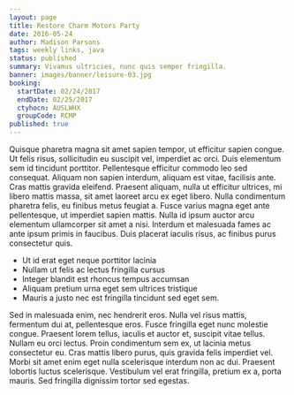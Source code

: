 ```yaml
---
layout: page
title: Restore Charm Motors Party
date: 2016-05-24
author: Madison Parsons
tags: weekly links, java
status: published
summary: Vivamus ultricies, nunc quis semper fringilla.
banner: images/banner/leisure-03.jpg
booking:
  startDate: 02/24/2017
  endDate: 02/25/2017
  ctyhocn: AUSLWHX
  groupCode: RCMP
published: true
---
```

Quisque pharetra magna sit amet sapien tempor, ut efficitur sapien congue. Ut felis risus, sollicitudin eu suscipit vel, imperdiet ac orci. Duis elementum sem id tincidunt porttitor. Pellentesque efficitur commodo leo sed consequat. Aliquam non sapien interdum, aliquam est vitae, facilisis ante. Cras mattis gravida eleifend. Praesent aliquam, nulla ut efficitur ultrices, mi libero mattis massa, sit amet laoreet arcu ex eget libero. Nulla condimentum pharetra felis, eu finibus metus feugiat a. Fusce varius magna eget ante pellentesque, ut imperdiet sapien mattis. Nulla id ipsum auctor arcu elementum ullamcorper sit amet a nisi. Interdum et malesuada fames ac ante ipsum primis in faucibus. Duis placerat iaculis risus, ac finibus purus consectetur quis.

* Ut id erat eget neque porttitor lacinia
* Nullam ut felis ac lectus fringilla cursus
* Integer blandit est rhoncus tempus accumsan
* Aliquam pretium urna eget sem ultrices tristique
* Mauris a justo nec est fringilla tincidunt sed eget sem.

Sed in malesuada enim, nec hendrerit eros. Nulla vel risus mattis, fermentum dui at, pellentesque eros. Fusce fringilla eget nunc molestie congue. Praesent lorem tellus, iaculis et auctor et, suscipit vitae tellus. Nullam eu orci lectus. Proin condimentum sem ex, ut lacinia metus consectetur eu. Cras mattis libero purus, quis gravida felis imperdiet vel. Morbi sit amet enim eget nulla scelerisque interdum non ac dui. Praesent lobortis luctus scelerisque. Vestibulum vel erat fringilla, pretium ex a, porta mauris. Sed fringilla dignissim tortor sed egestas.
